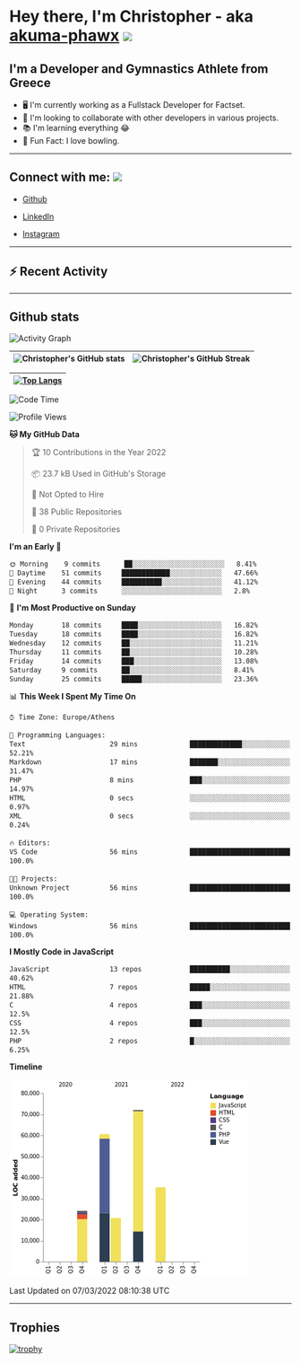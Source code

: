 # Hey there, I'm Christopher - aka [akuma-phawx](https://github.com/akuma-phawx) <img src = "https://raw.githubusercontent.com/MartinHeinz/MartinHeinz/master/wave.gif" width = 50px>

## I'm a Developer and Gymnastics Athlete from Greece

- 🖥️ I'm currently working as a Fullstack Developer for Factset.
- 🤲 I'm looking to collaborate with other developers in various projects.
- 📚 I'm learning everything 😂
- 🎳 Fun Fact: I love bowling.

---

## Connect with me: <img src='https://raw.githubusercontent.com/ShahriarShafin/ShahriarShafin/main/Assets/handshake.gif' width="100px">

- [Github](https://github.com/akuma-phawx)

- [LinkedIn](https://www.linkedin.com/in/christopher-vradis-3b9a68151/)

- [Instagram](https://www.instagram.com/chris.vrd_sw/)

---

## ⚡ Recent Activity

<!--START_SECTION:activity-->
<!--END_SECTION:activity-->

---

## Github stats

![Activity Graph](https://activity-graph.herokuapp.com/graph?username=akuma-phawx&theme=dracula)

| ![Christopher's GitHub stats](https://github-readme-stats.vercel.app/api?username=akuma-phawx&show_icons=true&theme=dracula) | ![Christopher's GitHub Streak](https://github-readme-streak-stats.herokuapp.com/?user=akuma-phawx&theme=dracula) |
| ---------------------------------------------------------------------------------------------------------------------------- | ---------------------------------------------------------------------------------------------------------------- |

| [![Top Langs](https://github-readme-stats.vercel.app/api/top-langs/?username=akuma-phawx&show_icons=true&theme=radical)](https://github.com/akuma-phawx/github-readme-stats) |
| ---------------------------------------------------------------------------------------------------------------------------------------------------------------------------- |

<!--START_SECTION:waka-->
![Code Time](http://img.shields.io/badge/Code%20Time-28%20hrs%2020%20mins-blue)

![Profile Views](http://img.shields.io/badge/Profile%20Views-0-blue)

**🐱 My GitHub Data** 

> 🏆 10 Contributions in the Year 2022
 > 
> 📦 23.7 kB Used in GitHub's Storage 
 > 
> 🚫 Not Opted to Hire
 > 
> 📜 38 Public Repositories 
 > 
> 🔑 0 Private Repositories  
 > 
**I'm an Early 🐤** 

```text
🌞 Morning    9 commits      ██░░░░░░░░░░░░░░░░░░░░░░░   8.41% 
🌆 Daytime    51 commits     ████████████░░░░░░░░░░░░░   47.66% 
🌃 Evening    44 commits     ██████████░░░░░░░░░░░░░░░   41.12% 
🌙 Night      3 commits      ░░░░░░░░░░░░░░░░░░░░░░░░░   2.8%

```
📅 **I'm Most Productive on Sunday** 

```text
Monday       18 commits     ████░░░░░░░░░░░░░░░░░░░░░   16.82% 
Tuesday      18 commits     ████░░░░░░░░░░░░░░░░░░░░░   16.82% 
Wednesday    12 commits     ██░░░░░░░░░░░░░░░░░░░░░░░   11.21% 
Thursday     11 commits     ██░░░░░░░░░░░░░░░░░░░░░░░   10.28% 
Friday       14 commits     ███░░░░░░░░░░░░░░░░░░░░░░   13.08% 
Saturday     9 commits      ██░░░░░░░░░░░░░░░░░░░░░░░   8.41% 
Sunday       25 commits     █████░░░░░░░░░░░░░░░░░░░░   23.36%

```


📊 **This Week I Spent My Time On** 

```text
⌚︎ Time Zone: Europe/Athens

💬 Programming Languages: 
Text                     29 mins             █████████████░░░░░░░░░░░░   52.21% 
Markdown                 17 mins             ███████░░░░░░░░░░░░░░░░░░   31.47% 
PHP                      8 mins              ███░░░░░░░░░░░░░░░░░░░░░░   14.97% 
HTML                     0 secs              ░░░░░░░░░░░░░░░░░░░░░░░░░   0.97% 
XML                      0 secs              ░░░░░░░░░░░░░░░░░░░░░░░░░   0.24%

🔥 Editors: 
VS Code                  56 mins             █████████████████████████   100.0%

🐱‍💻 Projects: 
Unknown Project          56 mins             █████████████████████████   100.0%

💻 Operating System: 
Windows                  56 mins             █████████████████████████   100.0%

```

**I Mostly Code in JavaScript** 

```text
JavaScript               13 repos            ██████████░░░░░░░░░░░░░░░   40.62% 
HTML                     7 repos             █████░░░░░░░░░░░░░░░░░░░░   21.88% 
C                        4 repos             ███░░░░░░░░░░░░░░░░░░░░░░   12.5% 
CSS                      4 repos             ███░░░░░░░░░░░░░░░░░░░░░░   12.5% 
PHP                      2 repos             █░░░░░░░░░░░░░░░░░░░░░░░░   6.25%

```


**Timeline**

![Chart not found](https://raw.githubusercontent.com/akuma-phawx/akuma-phawx/main/charts/bar_graph.png) 


 Last Updated on 07/03/2022 08:10:38 UTC
<!--END_SECTION:waka-->

---

## Trophies

[![trophy](https://github-profile-trophy.vercel.app/?username=akuma-phawx&theme=onedark)](https://github.com/ryo-ma/github-profile-trophy)
